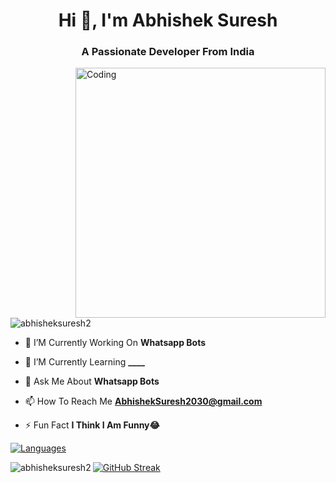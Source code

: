 
<h1 align="center">Hi 👋, I'm Abhishek Suresh</h1>
<h3 align="center">A Passionate Developer From India</h3>
<img align="right" alt="Coding" width="400" src="https://media.tenor.com/rePDfDWO3XoAAAAd/hacking.gif">

<p align="left"> <img src="https://komarev.com/ghpvc/?username=abhisheksuresh2&label=Profile%20views&color=0e75b6&style=flat" alt="abhisheksuresh2" /> </p>

- 🔭 I’M Currently Working On **Whatsapp Bots**

- 🌱 I’M Currently Learning **____**

- 💬 Ask Me About **Whatsapp Bots**

- 📫 How To Reach Me **AbhishekSuresh2030@gmail.com**

- ⚡ Fun Fact **I Think I Am Funny😂**

<div align="left">
<a href="https://github.com/AbhishekSuresh2?tab=languages">
    <img src="https://github-readme-stats.vercel.app/api/top-langs/?username=AbhishekSuresh2&theme=highcontrast&layout=compact" alt="Languages">
</a>
  
<p><img align="left" src="https://github-readme-stats.vercel.app/api?username=AbhishekSuresh2&show_icons=true&count_private=true&theme=highcontrast" alt="abhisheksuresh2" /></p>

<div align="left">
  <a href="https://github.com/AbhishekSuresh2">
    <img src="https://github-readme-streak-stats.herokuapp.com/?user=AbhishekSuresh2&theme=highcontrast" alt="GitHub Streak" />
  </a>
</div>

